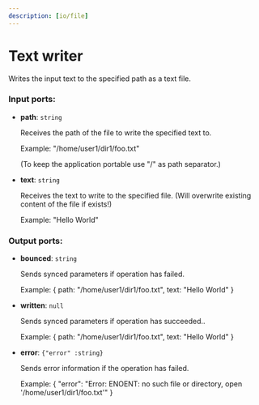 ```yaml
---
description: [io/file]
---
```


# Text writer

Writes the input text to the specified path as a text file.

### Input ports:

* __path__: ` string `

    Receives the path of the file to write the specified text to.
    
    Example:
    "/home/user1/dir1/foo.txt"
    
    (To keep the application portable use "/" as path separator.)


* __text__: ` string `

    Receives the text to write to the specified file. (Will overwrite existing content of the file if exists!)
    
    Example:
    "Hello World"

### Output ports:

* __bounced__: ` string `

    Sends synced parameters if operation has failed.
    
    Example:
    { 
      path: "/home/user1/dir1/foo.txt", 
      text: "Hello World"
    }


* __written__: ` null `

    Sends synced parameters if operation has succeeded..
    
    Example:
    { 
      path: "/home/user1/dir1/foo.txt", 
      text: "Hello World"
    }


* __error__: ` {"error" :string} `

    Sends error information if the operation has failed.
    
    Example: 
    {
      "error": "Error: ENOENT: no such file or directory, open '/home/user1/dir1/foo.txt'"
    }


